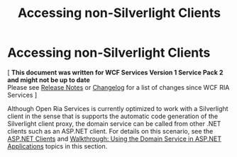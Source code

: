 ﻿---
title: Accessing non-Silverlight Clients
TOCTitle: Accessing non-Silverlight Clients
ms:assetid: 702b5925-6b51-40b3-b55f-ae474180148f
ms:mtpsurl: https://msdn.microsoft.com/en-us/library/Gg602749(v=VS.91)
ms:contentKeyID: 34015846
ms.date: 08/19/2013
mtps_version: v=VS.91
---

# Accessing non-Silverlight Clients

\[ **This document was written for WCF Services Version 1 Service Pack 2 and might not be up to date** <br />
Please see [Release Notes](https://github.com/OpenRIAServices/OpenRiaServices/releases) or [Changelog](https://github.com/OpenRIAServices/OpenRiaServices/blob/main/Changelog.md) for a list of changes since WCF RIA Services \]

Although Open Ria Services is currently optimized to work with a Silverlight client in the sense that is supports the automatic code generation of the Silverlight client proxy, the domain service can be called from other .NET clients such as an ASP.NET client. For details on this scenario, see the [ASP.NET Clients](./ee707352) and [Walkthrough: Using the Domain Service in ASP.NET Applications](./ee807305) topics in this section.


